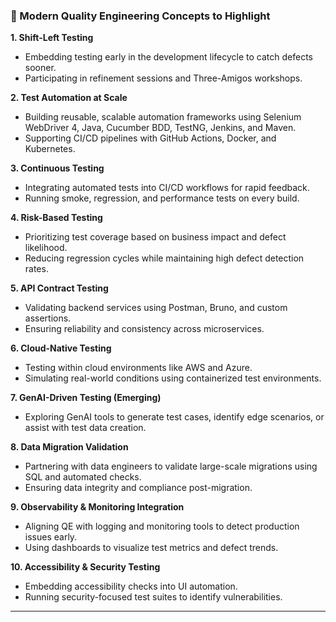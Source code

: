 ### 🧠 Modern Quality Engineering Concepts to Highlight

**1. Shift-Left Testing**
- Embedding testing early in the development lifecycle to catch defects sooner.
- Participating in refinement sessions and Three-Amigos workshops.

**2. Test Automation at Scale**
- Building reusable, scalable automation frameworks using Selenium WebDriver 4, Java, Cucumber BDD, TestNG, Jenkins, and Maven.
- Supporting CI/CD pipelines with GitHub Actions, Docker, and Kubernetes.

**3. Continuous Testing**
- Integrating automated tests into CI/CD workflows for rapid feedback.
- Running smoke, regression, and performance tests on every build.

**4. Risk-Based Testing**
- Prioritizing test coverage based on business impact and defect likelihood.
- Reducing regression cycles while maintaining high defect detection rates.

**5. API Contract Testing**
- Validating backend services using Postman, Bruno, and custom assertions.
- Ensuring reliability and consistency across microservices.

**6. Cloud-Native Testing**
- Testing within cloud environments like AWS and Azure.
- Simulating real-world conditions using containerized test environments.

**7. GenAI-Driven Testing (Emerging)**
- Exploring GenAI tools to generate test cases, identify edge scenarios, or assist with test data creation.

**8. Data Migration Validation**
- Partnering with data engineers to validate large-scale migrations using SQL and automated checks.
- Ensuring data integrity and compliance post-migration.

**9. Observability & Monitoring Integration**
- Aligning QE with logging and monitoring tools to detect production issues early.
- Using dashboards to visualize test metrics and defect trends.

**10. Accessibility & Security Testing**
- Embedding accessibility checks into UI automation.
- Running security-focused test suites to identify vulnerabilities.

---
